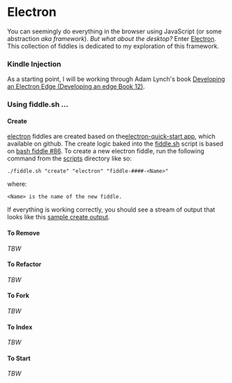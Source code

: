 Electron
======

You can seemingly do everything in the browser using JavaScript (or some abstraction 
_aka framework_).  _But what about the desktop?_ Enter [Electron](http://electron.atom.io/). This collection of fiddles
is dedicated to my exploration of this framework.


### Kindle Injection

As a starting point, I will be working through Adam Lynch's book [Developing an Electron Edge (Developing an edge Book 12)](https://amzn.com/B01G7TTKSK).


### Using fiddle.sh ...

#### Create

[electron](../electron) fiddles are created based on the[electron-quick-start app](https://github.com/electron/electron-quick-start),
which available on github.  The create logic baked into the [fiddle.sh](../../scripts/fiddle.sh) script is based on 
[bash fiddle #86](../bash/fiddle-0086-Electron).  To create a new electron fiddle, run the following command from the 
[scripts](../../scripts) directory like so:

    ./fiddle.sh "create" "electron" "fiddle-####-<Name>"

where:

    <Name> is the name of the new fiddle.

If everything is working correctly, you should see a stream of output that looks like this [sample create output](create.markdown).

#### To Remove

_TBW_

#### To Refactor

_TBW_

#### To Fork

_TBW_

#### To Index

_TBW_

#### To Start

_TBW_


